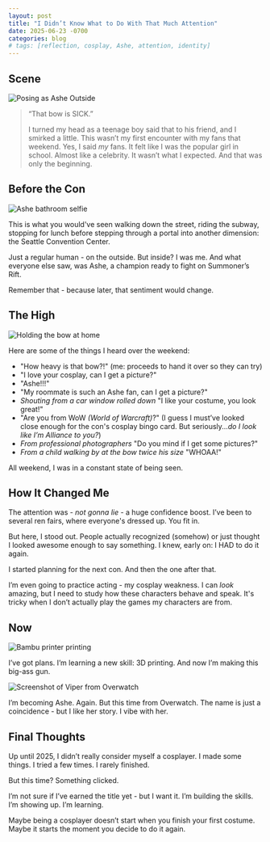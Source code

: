 ```yaml
---
layout: post
title: "I Didn’t Know What to Do With That Much Attention"
date: 2025-06-23 -0700
categories: blog
# tags: [reflection, cosplay, Ashe, attention, identity]
---
```



## Scene

![Posing as Ashe Outside](/assets/images/20250309_125616.jpg)

> “That bow is SICK.” 
>
> I turned my head as a teenage boy said that to his friend, and I smirked a little. This wasn’t my first encounter with my fans that weekend. Yes, I said *my* fans. It felt like I was the popular girl in school. Almost like a celebrity. It wasn’t what I expected. And that was only the beginning.

## Before the Con

![Ashe bathroom selfie](/assets/images/bathroom_selfie.jpg)

This is what you would've seen walking down the street, riding the subway, stopping for lunch before stepping through a portal into another dimension: the Seattle Convention Center. 

Just a regular human - on the outside. But inside? I was me. And what everyone else saw, was Ashe, a champion ready to fight on Summoner’s Rift. 

Remember that - because later, that sentiment would change.

## The High

![Holding the bow at home](/assets/images/big_ass_bow_edit.jpg)

Here are some of the things I heard over the weekend:
* "How heavy is that bow?!" (me: proceeds to hand it over so they can try)
* "I love your cosplay, can I get a picture?"
* "Ashe!!!"
* "My roommate is such an Ashe fan, can I get a picture?"
* *Shouting from a car window rolled down* "I like your costume, you look great!"
* "Are you from WoW *(World of Warcraft)*?" (I guess I must’ve looked close enough for the con's cosplay bingo card. But seriously...*do I look like I’m Alliance to you?*)
* *From professional photographers* "Do you mind if I get some pictures?"
* *From a child walking by at the bow twice his size* "WHOAA!"

All weekend, I was in a constant state of being seen.

## How It Changed Me

The attention was - *not gonna lie* - a huge confidence boost. I’ve been to several ren fairs, where everyone's dressed up. You fit in. 

But here, I stood out. People actually recognized (somehow) or just thought I looked awesome enough to say something. I knew, early on: I HAD to do it again.

I started planning for the next con. And then the one after that.

I’m even going to practice acting - my cosplay weakness. I can *look* amazing, but I need to study how these characters behave and speak. It's tricky when I don’t actually play the games my characters are from.

## Now

![Bambu printer printing](/assets/images/printer_screen.jpg)

I’ve got plans. I’m learning a new skill: 3D printing. And now I’m making this big-ass gun.

![Screenshot of Viper from Overwatch](/assets/images/viper_rifle.webp)

I’m becoming Ashe. Again. But this time from Overwatch. The name is just a coincidence - but I like her story. I vibe with her.

## Final Thoughts

Up until 2025, I didn’t really consider myself a cosplayer. I made some things. I tried a few times. I rarely finished.

But this time? Something clicked.

I’m not sure if I’ve earned the title yet - but I want it. I’m building the skills. I’m showing up. I’m learning.

Maybe being a cosplayer doesn’t start when you finish your first costume. Maybe it starts the moment you decide to do it again.
